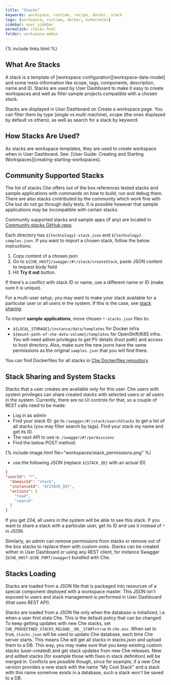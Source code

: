 ```yaml
---
title: "Stacks"
keywords: workspace, runtime, recipe, docker, stack
tags: [workspace, runtime, docker, kubernetes]
sidebar: user_sidebar
permalink: stacks.html
folder: workspace-admin
---
```


{% include links.html %}

## What Are Stacks

A stack is a template of [workspace configuration][workspace-data-model] and some meta-information like scope, tags, components, description, name and ID. Stacks are used by User Dashboard to make it easy to create workspaces and well as filter sample projects compatible with a chosen stack.

Stacks are displayed in User Dashboard on Create a workspace page. You can filter them by type (single vs multi machine), scope (the ones displayed by default vs others), as well as search for a stack by keyword.

## How Stacks Are Used?

As stacks are workspace templates, they are used to create workspace when in User Dashboard. See: [User Guide: Creating and Starting Workspaces][creating-starting-workspaces].

## Community Supported Stacks

The list of stacks Che offers out of the box references tested stacks and sample applications with commands on how to build, run and debug them. There are also stacks contributed by the community which work fine with Che but do not go through daily tests. It is possible however that sample applications may be incompatible with certain stacks.

Community supported stacks and sample apps (if any) are located in [Community stacks GitHub repo](https://github.com/che-samples/community-stacks).

Each directory has `${technology}-stack.json` and `${technology}-samples.json`. If you want to import a chosen stack, follow the below instructions:

1. Copy content of a chosen json
2. Go to `${CHE_HOST}/swagger/#!/stack/createStack`, paste JSON content to request body field
3. Hit **Try it out** button.

If there's a conflict with stack ID or name, use a different name or ID (make sure it is unique).

For a multi-user setup, you may want to make your stack available for a particular user or all users in the system. If this is the case, see [stack sharing](#stack-sharing-and-system-stacks).

To import **sample applications**, move chosen `*-stacks.json` files to:

* `${LOCAL_STORAGE}/instance/data/templates` for Docker infra
* `${mount-path-of-che-data-volume}/templates` for OpenShift/K8S infra. You will need admin privileges to get PV details (host path) and access to host directory.
Also, make sure the new jsons have the same permissions as the original `samples.json` that you will find there.

You can find Dockerfiles for all stacks in [Che Dockerfiles repository](https://github.com/eclipse/che-dockerfiles).

## Stack Sharing and System Stacks

Stacks that a user creates are available only for this user. Che users with system privileges can share created stacks with selected users or all users in the system. Currently, there are no UI controls for that, so a couple of REST calls need to be made:

* Log in as admin
* Find your stack ID: go to `/swagger/#!/stack/searchStacks` to get a list of all stacks (you may filter search by tags). Find your stack my name and get its ID.
* The next API to use is: `/swagger/#!/permissions`
* Find the below POST method:

{% include image.html file="workspaces/stack_permissions.png" %}

* use the following JSON (replace `${STACK_ID}` with an actual ID)

```json
{
"userId": "*",
  "domainId": "stack",
  "instanceId": "${STACK_ID}",
  "actions": [
    "read",
    "search"
  ]
}
```

If you get 204, all users in the system will be able to see this stack. If you want to share a stack with a particular user, get its ID and use it instead of `*` in JSON.

Similarly, an admin can remove permissions from stacks or remove out of the box stacks to replace them with custom ones. Stacks can be created wither in User Dashboard or using any REST client, for instance Swagger (`$CHE_HOST:$CHE_PORT/swagger`) bundled with Che.


## Stacks Loading

Stacks are loaded from a JSON file that is packaged into resources of a special component deployed with a workspace master. This JSON isn't exposed to users and stack management is performed in User Dashboard (that uses REST API).

Stacks are loaded from a JSON file only when the database is initialized, i.e. when a user first stats Che. This is the default policy that can be changed. To keep getting updates with new Che stacks, set `CHE_PREDEFINED_STACKS_RELOAD__ON__START=true` in `che.env`. When set to true, `stacks.json` will be used to update Che database, each time Che server starts. This means Che will get all stacks in stacks.json and upload them to a DB. This way, you may make sure that you keep existing custom stacks (user-created) and get stack updates from new Che releases. New and edited stacks (for example those with fixes in stack definition) will be merged in. Conflicts are possible though, since for example, if a new Che version provides a new stack with the name "My Cool Stack" and a stack with this name somehow exists in a database, such a stack won't be saved to a DB.
